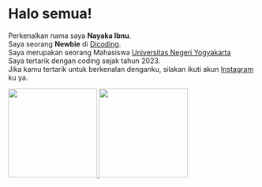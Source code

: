 # Halo semua! 

Perkenalkan nama saya **Nayaka Ibnu**.\
Saya seorang **Newbie** di [Dicoding](https://www.dicoding.com/).\
Saya merupakan seorang Mahasiswa [Universitas Negeri Yogyakarta](https://www.uny.ac.id/)\
Saya tertarik dengan coding sejak tahun 2023.\
Jika kamu tertarik untuk berkenalan denganku, silakan ikuti akun [Instagram](https://www.instagram.com/nayakaibnu/) ku ya.

<p align="left">
<a href="https://github.com/Nayakaibnu">
  <img height="180em" src="https://github-readme-stats-eight-theta.vercel.app/api?username=Nayakaibnu&show_icons=true&theme=algolia&include_all_commits=true&count_private=true"/>
  <img height="180em" src="https://github-readme-stats-eight-theta.vercel.app/api/top-langs/?username=Nayakaibnu&layout=compact&langs_count=8&theme=algolia"/>
</a>
</p>
